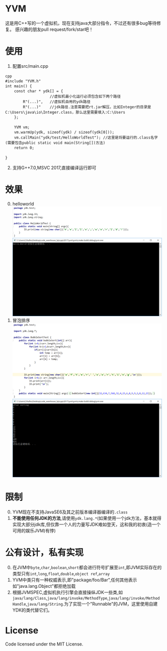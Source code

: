 # YVM
这是用C++写的一个虚拟机，现在支持java大部分指令，不过还有很多bug等待修复。
感兴趣的朋友pull request/fork/star吧！

# 使用

1. 配置src/main.cpp
```
cpp
#include "YVM.h"
int main() {
    const char * ydk[] = {
    				//虚拟机最小化运行必须包含如下两个路径
        R"(...)",	//虚拟机自用的ydk路径
        R"(...)"	//jdk路径.注意需要把rt.jar解压，比如Integer的目录是C:\Users\java\io\Integer.class，那么这里需要填入:C:\Users
    };

    YVM vm;
    vm.warmUp(ydk, sizeof(ydk) / sizeof(ydk[0]));
    vm.callMain("ydk/test/HelloWorldTest");	//这里是将要运行的.class名字(需要包含public static void main(String[])方法)
    return 0;

}
```
2. 支持G++7.0,MSVC 2017,直接编译运行即可

# 效果
0. helloworld
![](./public/hw.png)
![](./public/helloworld.png)
1. 冒泡排序
![](./public/bubbletest.png)
![](./public/bbb.png)


# 限制
0. YVM现在不支持JavaSE6及其之前版本编译器编译的`.class`
1. **不能使用任何JDK的方法**,请使用`ydk.lang.*`(如果使用一个jdk方法，基本就得实现大部分jdk库,但仅靠一个人的力量写JDK难如登天，这和我的初衷(造一个可用的娱乐JVM)有悖)

# 公有设计，私有实现
0. 在JVM中`byte`,`char`,`boolean`,`short`都会进行符号扩展至`int`,即JVM实际存在的类型只有`int`,`long`,`float`,`double`,`object ref`,`array`
1. YVM中类只有一种权威表示,即"package/foo/Bar",任何其他表示如"java.lang.Object"都拒绝加载
2. 根据JVMSPEC,虚拟机执行引擎会直接操纵JDK一些类,如`java/lang/Class`,`java/lang/invoke/MethodType`,`java/lang/invoke/MethodHandle`,`java/lang/String`.为了实现一个"Runnable"的JVM，这里使用自建YDK的类代替它们。


# License
Code licensed under the MIT License.